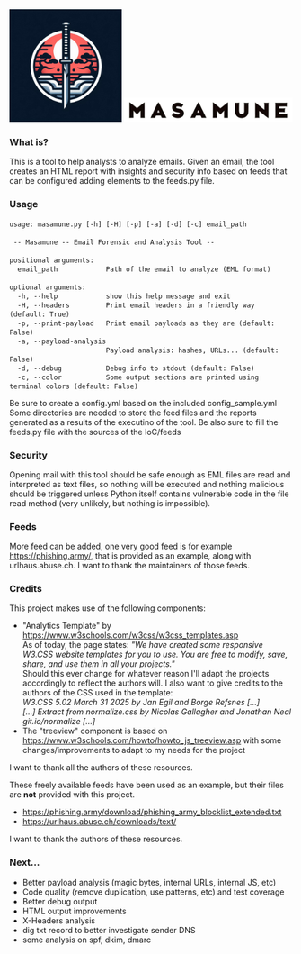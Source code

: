 <img src="https://github.com/abyss93/masamune/blob/master/logo/Masamune_logo.jpg?raw=true" style="width:200px;heigth:200px;">
<img src="https://github.com/abyss93/masamune/blob/master/logo/Masamune_name.jpg?raw=true" style="width:300px;heigth:40px;">
<h3>What is?</h3>
This is a tool to help analysts to analyze emails.
Given an email, the tool creates an HTML report with insights and security info based on feeds that can be configured adding elements to the feeds.py file.

<h3>Usage</h3>

```
usage: masamune.py [-h] [-H] [-p] [-a] [-d] [-c] email_path

 -- Masamune -- Email Forensic and Analysis Tool --

positional arguments:
  email_path            Path of the email to analyze (EML format)

optional arguments:
  -h, --help            show this help message and exit
  -H, --headers         Print email headers in a friendly way (default: True)
  -p, --print-payload   Print email payloads as they are (default: False)
  -a, --payload-analysis
                        Payload analysis: hashes, URLs... (default: False)
  -d, --debug           Debug info to stdout (default: False)
  -c, --color           Some output sections are printed using terminal colors (default: False)
```

Be sure to create a config.yml based on the included config_sample.yml
Some directories are needed to store the feed files and the reports generated as a results of the executino of the tool.
Be also sure to fill the feeds.py file with the sources of the IoC/feeds

<h3>Security</h3>

Opening mail with this tool should be safe enough as EML files are read and interpreted as text files, so nothing will be executed and nothing malicious should be triggered unless Python itself contains vulnerable code in the file read method (very unlikely, but nothing is impossible).

<h3>Feeds</h3>

More feed can be added, one very good feed is for example https://phishing.army/, that is provided as an example, along with urlhaus.abuse.ch.
I want to thank the maintainers of those feeds.

<h3>Credits</h3>

This project makes use of the following components:
- "Analytics Template" by https://www.w3schools.com/w3css/w3css_templates.asp<br>
As of today, the page states:
<i>"We have created some responsive W3.CSS website templates for you to use.
You are free to modify, save, share, and use them in all your projects."</i><br>
Should this ever change for whatever reason I'll adapt the projects accordingly to reflect the authors will.
I also want to give credits to the authors of the CSS used in the template:<br>
<i>W3.CSS 5.02 March 31 2025 by Jan Egil and Borge Refsnes [...]<br>
[...] Extract from normalize.css by Nicolas Gallagher and Jonathan Neal git.io/normalize [...]</i>
- The "treeview" component is based on https://www.w3schools.com/howto/howto_js_treeview.asp with some changes/improvements to adapt to my needs for the project

I want to thank all the authors of these resources.

These freely available feeds have been used as an example, but their files are <b>not</b> provided with this project.
- https://phishing.army/download/phishing_army_blocklist_extended.txt
- https://urlhaus.abuse.ch/downloads/text/

I want to thank the authors of these resources.

<h3>Next...</h3>

<ul>
<li>Better payload analysis (magic bytes, internal URLs, internal JS, etc)</li>
<li>Code quality (remove duplication, use patterns, etc) and test coverage</li>
<li>Better debug output</li>
<li>HTML output improvements</li>
<li>X-Headers analysis</li>
<li>dig txt record to better investigate sender DNS</li>
<li>some analysis on spf, dkim, dmarc</li>
</ul>
